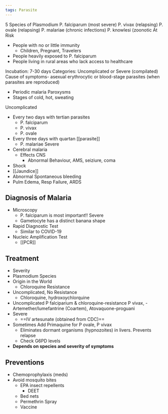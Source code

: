 ```yaml
---
tags: Parasite
---
```

5 Species of Plasmodium
	P. falciparum (most severe) 
	P. vivax (relapsing)
	P. ovale (relapsing)
	P. malariae (chronic infections)
	P. knowlesi (zoonotic
At Risk
- People with no or little immunity
	- Children,  Pregnant, Travelers
- People heavily exposed to P. falciparum
- People living in rural areas who lack access to healthcare

Incubation: 7-30 days
Categories: Uncomplicated or Severe (compilated)
Cause of symptoms- asexual erythrocytic or blood-stage parasites (when parasites are reproduced)
- Periodic malaria Paroxysms
- Stages of cold, hot, sweating


Uncomplicated
- Every two days with tertian parasites
	- P. falciparum
	- P. vivax
	- P. ovale
- Every three days with quartan [[parasite]] 
	- P. malariae
Severe
- Cerebral malaria
	- Effects CNS
		- Abnormal Behaviour, AMS, seiziure, coma
- Shock
- [[Jaundice]]
- Abnormal Spontaneous bleeding
- Pulm Edema, Resp Failure, ARDS

## Diagnosis of Malaria
- Microscopy
	- P. falciparum is most important!! Severe
	- Gametocyte has a distinct banana shape 
- Rapid Diagnostic Test
	- Similar to COVID-19
- Nucleic Amplification Test
	- [[PCR]]

## Treatment
- Severity
- Plasmodium Species
- Origin in the World
	- Chloroquine Resistance
- Uncomplicated, No Resistance
	- Chloroquine, hydroxoychlorquine
- Uncomplicated P falciparium & chloroquine-resistance P vivax,
	-Artemether/lumefantrine (Coartem), Atovaquone-proguani
- Severe
	- ==IV artesunate (obtained from CDC)==
- Sometimes Add Primaquine for P ovale, P vivax
	- Eliminates dormant organisms (hypnozoites) in livers. Prevents relapse
	- Check G6PD levels
- **Depends on species and severity of symptoms**

## Preventions
- Chemoprophylaxis (meds)
- Avoid mosquito bites
	- EPA insect repellents
		- DEET
	- Bed nets
	- Permethrin Spray
	- Vaccine